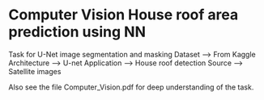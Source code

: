 # Computer Vision House roof area prediction using NN
Task for U-Net image segmentation and masking
Dataset      --> From Kaggle
Architecture --> U-net
Application  --> House roof detection
Source       --> Satellite images

Also see the file Computer_Vision.pdf for deep understanding of the task.
